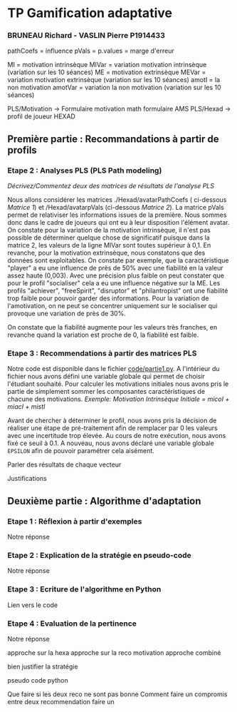 # TP Gamification adaptative 

### BRUNEAU Richard - VASLIN Pierre P1914433

pathCoefs = influence
pVals = p.values = marge d'erreur

MI  = motivation intrinsèque
MIVar = variation motivation intrinsèque (variation sur les 10 séances)
ME = motivation extrinsèque
MEVar = variation motivation extrinsèque (variation sur les 10 séances)
amotI = la non motivation
amotVar = variation la non motivation (variation sur les 10 séances)

PLS/Motivation -> Formulaire motivation math formulaire AMS
PLS/Hexad -> profil de joueur HEXAD



## Première partie : Recommandations à partir de profils

### Etape 2 : Analyses PLS (PLS Path modeling)

*Décrivez/Commentez deux des matrices de résultats de l'analyse PLS*

Nous allons considérer les matrices ./Hexad/avatarPathCoefs ( ci-dessous *Matrice 1*) et /Hexad/avatarpVals (ci-dessous *Matrice 2*). La matrice pVals permet de relativiser les informations issues de la première. 
Nous sommes donc dans le cadre de joueurs qui ont eu à leur disposition l'élément avatar. 
On constate pour la variation de la motivation intrinsèque, il n'est pas possible de déterminer quelque chose de significatif puisque dans la matrice 2, les valeurs de la ligne MIVar sont toutes supérieur à 0,1. En revanche, pour la motivation extrinsèque, nous constatons que des données sont exploitables. On constate par exemple, que la caractéristique "player" a eu une influence de près de 50% avec une fiabilité en la valeur assez haute (0,003). Avec une précision plus faible on peut constater que pour le profil "socialiser" cela a eu une influence négative sur la ME. Les profils "achiever", "freeSpirit", "disruptor" et "philantropist" ont une fiabilité trop faible pour pouvoir garder des informations. Pour la variation de l'amotivation, on ne peut se concentrer uniquement sur le socialiser qui provoque une variation de près de 30%. 

On constate que la fiabilité augmente pour les valeurs très franches, en revanche quand la variation est proche de 0, la fiabilité est faible.

### Etape 3 : Recommendations à partir des matrices PLS

Notre code est disponible dans le fichier [code/partie1.py](https://github.com/pi-aire/IHM-GamiAdapt/blob/master/code/partie1.py). A l'intérieur du fichier nous avons défini une variable globale qui permet de choisir l'étudiant souhaité. Pour calculer les motivations initiales nous avons pris le partie de simplement sommer les composantes caractéristiques de chacune des motivations. *Exemple: Motivation Intrinsèque Initiale = micoI + miacI + mistI*

Avant de chercher à déterminer le profil, nous avons pris la décision de réaliser une étape de pré-traitement afin de remplacer par 0 les valeurs avec une incertitude trop élevée. Au cours de notre exécution, nous avons fixé ce seuil à 0.1. A nouveau, nous avons déclaré une variable globale `EPSILON` afin de pouvoir paramétrer cela aisément. 

Parler des résultats de chaque vecteur

Justifications

## Deuxième partie : Algorithme d'adaptation 

### Etape 1 : Réflexion à partir d'exemples 

Notre réponse

### Etape 2 : Explication de la stratégie en pseudo-code 

Notre réponse

### Etape 3 : Ecriture de l'algorithme en Python

Lien vers le code

### Etape 4 : Evaluation de la pertinence 

Notre réponse


approche sur la hexa
approche sur la reco motivation
approche combiné

bien justifier la stratégie

pseudo code
python


Que faire si les deux reco ne sont pas bonne
 Comment faire un compromis entre deux recommendation
 faire un 